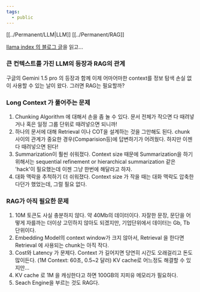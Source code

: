 ```yaml
---
tags:
  - public
---
```

[[../Permanent/LLM|LLM]] [[../Permanent/RAG]]

[llama index 의 블로그 글](https://www.llamaindex.ai/blog/towards-long-context-rag)을 읽고...

### 큰 컨텍스트를 가진 LLM의 등장과 RAG의 관계

구글의 Gemini 1.5 pro 의 등장과 함께 이제 어마어마한 context를 정보 탐색 손실 없이 사용할 수 있는 날이 왔다. 그러면 RAG는 필요할까?

### Long Context 가 풀어주는 문제

1. Chunking Algorithm 에 대해서 손을 좀 놀 수 있다. 문서 전체가 작으면 다 때려넣거나 혹은 일정 그룹 단위로 때려넣으면 되니까!
2. 하나의 문서에 대해 Retrieval 이나 COT을 설계하는 것을 그만해도 된다. chunk 사이의 관계가 중요한 경우(Comparision등)에 답변하기가 어려웠다. 하지만 이젠 다 때려넣으면 된다!
3. Summarization이 훨씬 쉬워졌다. Context size 때문에 Summarization을 하기 위해서는 sequential refinement or hierarchical summarization 같은 'hack'이 필요했는데 이젠 그냥 한번에 해달라고 하자.
4. 대화 맥락을 추척하기 더 쉬워졌다. Context size 가 작을 때는 대화 맥락도 압축한다던가 했었는데, 그럴 필요 없다.

### RAG가 아직 필요한 문제

1. 10M 토큰도 사실 충분하지 않다. 약 40Mb의 데이터이다. 자잘한 문장, 문단을 어떻게 자를까는 더이상 고민하지 않아도 되겠지만, 기업단위에서 데이터는 Gb, Tb 단위이다.
2. Embedding Model의 context window가 크지 않아서, Retrieval 을 한다면 Retrieval 에 사용되는 chunk는 아직 작다.
3. Cost와 Latency 가 문제다. Context 가 길어지면 당연히 시간도 오래걸리고 돈도 많이든다. (1M Context: 60초, 0.5~2 달러) KV cache로 어느정도 해결할 수 있지만...
4. KV cache 로 1M 을 캐싱한다고 하면 100GB의 지피유 메모리가 필요하다.
5. Seach Engine을 부르는 것도 RAG다.